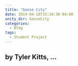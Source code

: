 ```yaml
---
title: "Goose City"
date: 2019-04-18T15:34:30-04:00
unity_dir: GooseCity
categories:
  - Blog
tags:
  - Student Project
---
```

by Tyler Kitts, ...
---
<script src="{{ site.baseurl }}/assets/unity/GooseCity/TemplateData/UnityProgress.js"></script>  
<script src="{{ site.baseurl }}/assets/unity/GooseCity/Build/UnityLoader.js"></script>
<script>
  var gameInstance = UnityLoader.instantiate("gameContainer", "{{ site.baseurl}}/assets/unity/GooseCity/Build/builds.json",{onProgress: UnityProgress});  
</script>
<div class="webgl-content">
  <div id="gameContainer" style="width: 960px; height: 600px"></div>
</div>
